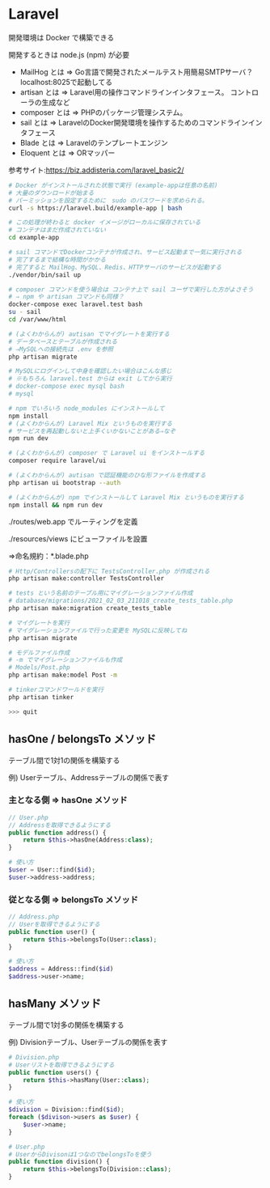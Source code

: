 # Laravel

開発環境は Docker で構築できる

開発するときは node.js (npm) が必要

- MailHog とは ⇒ Go言語で開発されたメールテスト用簡易SMTPサーバ？ localhost:8025で起動してる
- artisan とは ⇒ Laravel用の操作コマンドラインインタフェース。 コントローラの生成など
- composer とは ⇒ PHPのパッケージ管理システム。
- sail とは ⇒ LaravelのDocker開発環境を操作するためのコマンドラインインタフェース
- Blade とは ⇒ Laravelのテンプレートエンジン
- Eloquent とは ⇒ ORマッパー

参考サイト:https://biz.addisteria.com/laravel_basic2/

```sh
# Docker がインストールされた状態で実行 (example-appは任意の名前)
# 大量のダウンロードが始まる
# パーミッションを設定するために　sudo のパスワードを求められる。
curl -s https://laravel.build/example-app | bash

# この処理が終わると docker イメージがローカルに保存されている
# コンテナはまだ作成されていない
cd example-app

# sail コマンドでDockerコンテナが作成され、サービス起動まで一気に実行される
# 完了するまで結構な時間がかかる
# 完了すると MailHog、MySQL、Redis、HTTPサーバのサービスが起動する
./vendor/bin/sail up

# composer コマンドを使う場合は コンテナ上で sail ユーザで実行した方がよさそう
# ⇒ npm や artisan コマンドも同様？
docker-compose exec laravel.test bash
su - sail
cd /var/www/html

# (よくわからんが) autisan でマイグレートを実行する 
# データベースとテーブルが作成される
# ⇒MySQLへの接続先は .env を参照
php artisan migrate

# MySQLにログインして中身を確認したい場合はこんな感じ
# ※もちろん laravel.test からは exit してから実行
# docker-compose exec mysql bash
# mysql

# npm でいろいろ node_modules にインストールして
npm install 
# (よくわからんが) Laravel Mix というものを実行する
# サービスを再起動しないと上手くいかないことがある⇒なぞ
npm run dev

# (よくわからんが) composer で Laravel ui をインストールする 
composer require laravel/ui

# (よくわからんが) autisan で認証機能のひな形ファイルを作成する
php artisan ui bootstrap --auth

# (よくわからんが) npm でインストールして Laravel Mix というものを実行する
npm install && npm run dev

```

./routes/web.app でルーティングを定義

./resources/views にビューファイルを設置

⇒命名規約：*.blade.php

```sh
# Http/Controllersの配下に TestsController.php が作成される
php artisan make:controller TestsController

# tests という名前のテーブル用にマイグレーションファイル作成
# database/migrations/2021_02_03_211018_create_tests_table.php
php artisan make:migration create_tests_table

# マイグレートを実行
# マイグレーションファイルで行った変更を MySQLに反映してね
php artisan migrate

# モデルファイル作成
# -m でマイグレーションファイルも作成
# Models/Post.php
php artisan make:model Post -m

# tinkerコマンドワールドを実行
php artisan tinker

>>> quit
```

## hasOne / belongsTo メソッド

テーブル間で1対1の関係を構築する

例) Userテーブル、Addressテーブルの関係で表す

### 主となる側 ⇒ hasOne メソッド

```php
// User.php 
// Addressを取得できるようにする
public function address() {
    return $this->hasOne(Address:class);
}

# 使い方
$user = User::find($id);
$user->address->address;
```
### 従となる側 ⇒ belongsTo メソッド

```php
// Address.php
// Userを取得できるようにする
public function user() {
    return $this->belongsTo(User::class);
}

# 使い方
$address = Address::find($id)
$address->user->name;
```

## hasMany メソッド

テーブル間で1対多の関係を構築する

例) Divisionテーブル、Userテーブルの関係を表す

```php
# Division.php
# Userリストを取得できるようにする
public function users() {
    return $this->hasMany(User::class);
}

# 使い方
$division = Division::find($id);
foreach ($divison->users as $user) {
    $user->name;
}

# User.php
# UserからDivisonは1つなのでbelongsToを使う
public function division() {
    return $this->belongsTo(Division::class);
}
```